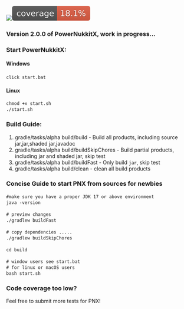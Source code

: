 [![](https://jitpack.io/v/PowerNukkitX/PowerNukkitX.svg)](https://jitpack.io/#PowerNukkitX/PowerNukkitX)![Coverage](.github/badges/jacoco.svg)
### Version 2.0.0 of PowerNukkitX, work in progress...

### Start PowerNukkitX:
#### Windows
`click start.bat`
#### Linux
```shell
chmod +x start.sh
./start.sh
```

### Build Guide:
1. gradle/tasks/alpha build/build - Build all products, including source jar,jar,shaded jar,javadoc
2. gradle/tasks/alpha build/buildSkipChores - Build partial products, including jar and shaded jar, skip test
3. gradle/tasks/alpha build/buildFast - Only build `jar`, skip test
4. gradle/tasks/alpha build/clean - clean all build products


### Concise Guide to start PNX from sources for newbies
```shell
#make sure you have a proper JDK 17 or above environment 
java -version

# preview changes
./gradlew buildFast

# copy dependencies .....
./gradlew buildSkipChores

cd build

# window users see start.bat
# for linux or macOS users
bash start.sh
```
### Code coverage too low? 
Feel free to submit more tests for PNX!
